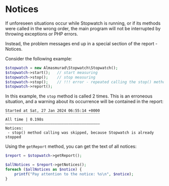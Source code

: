 
# Notices

If unforeseen situations occur while Stopwatch is running, or if its methods were called in the wrong order, the main program will not be interrupted by throwing exceptions or PHP errors. 

Instead, the problem messages end up in a special section of the report - Notices.

Consider the following example:

```php
$stopwatch = new Almasmurad\Stopwatch\Stopwatch();
$stopwatch->start();   // start measuring
$stopwatch->stop();    // stop measuring
$stopwatch->stop();    // !!! error - repeated calling the stop() method 
$stopwatch->report();
```

In this example, the `stop` method is called 2 times. This is an erroneous situation, and a warning about its occurrence will be contained in the report:

```
Started at Sat, 27 Jan 2024 06:55:14 +0000
‾‾‾‾‾‾‾‾‾‾‾‾‾‾‾‾‾‾‾‾‾‾‾‾‾‾‾‾‾‾‾‾‾‾‾‾‾‾‾‾‾‾
All time | 0.198s
——————————————————————————————————————————
Notices:
 - stop() method calling was skipped, because Stopwatch is already stopped
```

Using the `getReport` method, you can get the text of all notices:

```php
$report = $stopwatch->getReport();

$allNotices = $report->getNotices();
foreach ($allNotices as $notice) {
    printf("Pay attention to the notice: %s\n", $notice);
}
```
